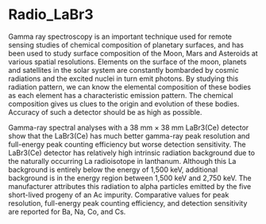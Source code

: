 # Radio_LaBr3

Gamma ray spectroscopy is an important technique used for remote sensing studies of chemical composition of planetary surfaces, and has been used to study surface composition of the Moon, Mars and Asteroids at various spatial resolutions. Elements on the surface of the moon, planets and satellites in the solar system are constantly bombarded by cosmic radiations and the excited nuclei in turn emit photons. By studying this radiation pattern, we can know the elemental composition of these bodies as each element has a characteristic emission pattern. The chemical composition gives us clues to the origin and evolution of these bodies. Accuracy of such a detector should be as high as possible.

Gamma-ray spectral analyses with a 38 mm × 38 mm LaBr3(Ce) detector show that the LaBr3(Ce) has much better gamma-ray peak resolution and full-energy peak counting efficiency but worse detection sensitivity. The LaBr3(Ce) detector has relatively high intrinsic radiation background due to the naturally occurring La radioisotope in lanthanum. Although this La background is entirely below the energy of 1,500 keV, additional background is in the energy region between 1,500 keV and 2,750 keV. The manufacturer attributes this radiation to alpha particles emitted by the five short-lived progeny of an Ac impurity. Comparative values for peak resolution, full-energy peak counting efficiency, and detection sensitivity are reported for Ba, Na, Co, and Cs. 
